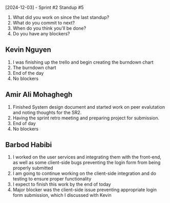 [2024-12-03] - Sprint #2 Standup #5
1. What did you work on since the last standup?
2. What do you commit to next?
3. When do you think you'll be done?
4. Do you have any blockers?

## Kevin Nguyen

1. I was finishing up the trello and begin creating the burndown chart
2. The burndown chart
3. End of the day
4. No blockers

## Amir Ali Mohaghegh

1. Finished System design document and started work on peer evalutation and noting thoughts for the SR2.
2. Having the sprint retro meeting and preparing project for submission.
3. End of day
4. No blockers

## Barbod Habibi

1. I worked on the user services and integrating them with the front-end, as well as some client-side bugs preventing the login form from being properly submitted
2. I am going to continue working on the client-side integration and do testing to ensure proper functionality
3. I expect to finish this work by the end of today
4. Major blocker was the client-side issue preventing appropriate login form submission, which I discussed with Kevin
